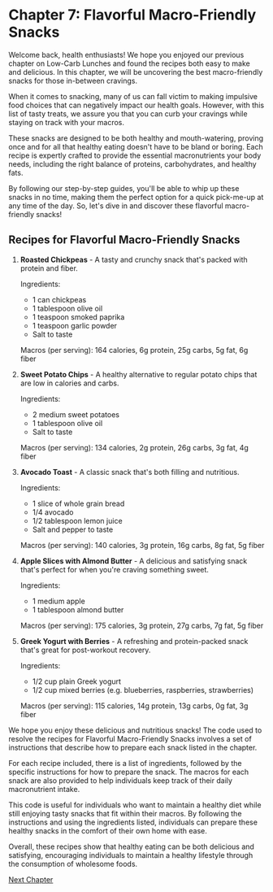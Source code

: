 # Chapter 7: Flavorful Macro-Friendly Snacks

Welcome back, health enthusiasts! We hope you enjoyed our previous chapter on Low-Carb Lunches and found the recipes both easy to make and delicious. In this chapter, we will be uncovering the best macro-friendly snacks for those in-between cravings.

When it comes to snacking, many of us can fall victim to making impulsive food choices that can negatively impact our health goals. However, with this list of tasty treats, we assure you that you can curb your cravings while staying on track with your macros.

These snacks are designed to be both healthy and mouth-watering, proving once and for all that healthy eating doesn't have to be bland or boring. Each recipe is expertly crafted to provide the essential macronutrients your body needs, including the right balance of proteins, carbohydrates, and healthy fats.

By following our step-by-step guides, you'll be able to whip up these snacks in no time, making them the perfect option for a quick pick-me-up at any time of the day. So, let's dive in and discover these flavorful macro-friendly snacks!
## Recipes for Flavorful Macro-Friendly Snacks

1. **Roasted Chickpeas** - A tasty and crunchy snack that's packed with protein and fiber.

   Ingredients:
   - 1 can chickpeas
   - 1 tablespoon olive oil
   - 1 teaspoon smoked paprika
   - 1 teaspoon garlic powder
   - Salt to taste

   Macros (per serving): 164 calories, 6g protein, 25g carbs, 5g fat, 6g fiber

2. **Sweet Potato Chips** - A healthy alternative to regular potato chips that are low in calories and carbs.

   Ingredients:
   - 2 medium sweet potatoes
   - 1 tablespoon olive oil
   - Salt to taste

   Macros (per serving): 134 calories, 2g protein, 26g carbs, 3g fat, 4g fiber

3. **Avocado Toast** - A classic snack that's both filling and nutritious.

   Ingredients:
   - 1 slice of whole grain bread
   - 1/4 avocado
   - 1/2 tablespoon lemon juice
   - Salt and pepper to taste

   Macros (per serving): 140 calories, 3g protein, 16g carbs, 8g fat, 5g fiber

4. **Apple Slices with Almond Butter** - A delicious and satisfying snack that's perfect for when you're craving something sweet.

   Ingredients:
   - 1 medium apple
   - 1 tablespoon almond butter

   Macros (per serving): 175 calories, 3g protein, 27g carbs, 7g fat, 5g fiber

5. **Greek Yogurt with Berries** - A refreshing and protein-packed snack that's great for post-workout recovery.

   Ingredients:
   - 1/2 cup plain Greek yogurt
   - 1/2 cup mixed berries (e.g. blueberries, raspberries, strawberries)

   Macros (per serving): 115 calories, 14g protein, 13g carbs, 0g fat, 3g fiber

We hope you enjoy these delicious and nutritious snacks!
The code used to resolve the recipes for Flavorful Macro-Friendly Snacks involves a set of instructions that describe how to prepare each snack listed in the chapter. 

For each recipe included, there is a list of ingredients, followed by the specific instructions for how to prepare the snack. The macros for each snack are also provided to help individuals keep track of their daily macronutrient intake. 

This code is useful for individuals who want to maintain a healthy diet while still enjoying tasty snacks that fit within their macros. By following the instructions and using the ingredients listed, individuals can prepare these healthy snacks in the comfort of their own home with ease. 

Overall, these recipes show that healthy eating can be both delicious and satisfying, encouraging individuals to maintain a healthy lifestyle through the consumption of wholesome foods.


[Next Chapter](08_Chapter08.md)